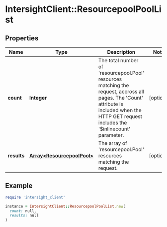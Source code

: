 # IntersightClient::ResourcepoolPoolList

## Properties

| Name | Type | Description | Notes |
| ---- | ---- | ----------- | ----- |
| **count** | **Integer** | The total number of &#39;resourcepool.Pool&#39; resources matching the request, accross all pages. The &#39;Count&#39; attribute is included when the HTTP GET request includes the &#39;$inlinecount&#39; parameter. | [optional] |
| **results** | [**Array&lt;ResourcepoolPool&gt;**](ResourcepoolPool.md) | The array of &#39;resourcepool.Pool&#39; resources matching the request. | [optional] |

## Example

```ruby
require 'intersight_client'

instance = IntersightClient::ResourcepoolPoolList.new(
  count: null,
  results: null
)
```

